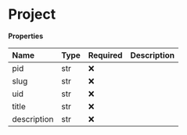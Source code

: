 # Project

**Properties**

| Name        | Type | Required | Description |
| :---------- | :--- | :------- | :---------- |
| pid         | str  | ❌       |             |
| slug        | str  | ❌       |             |
| uid         | str  | ❌       |             |
| title       | str  | ❌       |             |
| description | str  | ❌       |             |

<!-- This file was generated by liblab | https://liblab.com/ -->
